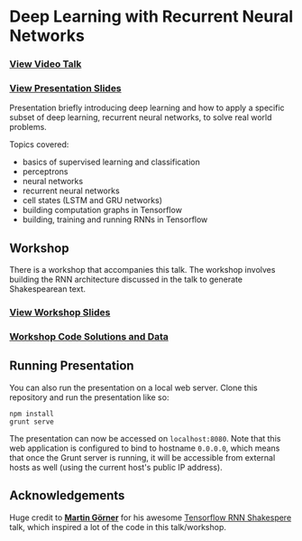 # Deep Learning with Recurrent Neural Networks

### [View Video Talk](https://www.youtube.com/watch?v=1GIBqPDzgwk)
### [View Presentation Slides](http://donaldwhyte.github.io/deep-learning-with-rnns/)

Presentation briefly introducing deep learning and how to apply a specific subset of deep learning, recurrent neural networks, to solve real world problems.

Topics covered:

* basics of supervised learning and classification
* perceptrons
* neural networks
* recurrent neural networks
* cell states (LSTM and GRU networks)
* building computation graphs in Tensorflow
* building, training and running RNNs in Tensorflow

## Workshop

There is a workshop that accompanies this talk. The workshop involves building the RNN architecture discussed in the talk to generate Shakespearean text.

### [View Workshop Slides](http://donaldwhyte.github.io/deep-learning-with-rnns/workshop.html)

### [Workshop Code Solutions and Data](workshop/)

## Running Presentation

You can also run the presentation on a local web server. Clone this repository and run the presentation like so:

```
npm install
grunt serve
```

The presentation can now be accessed on `localhost:8080`. Note that this web application is configured to bind to hostname `0.0.0.0`, which means that once the Grunt server is running, it will be accessible from external hosts as well (using the current host's public IP address).

## Acknowledgements

Huge credit to **[Martin Görner](https://github.com/martin-gorner/)** for his awesome [Tensorflow RNN Shakespere](https://github.com/martin-gorner/tensorflow-rnn-shakespeare) talk, which inspired a lot of the code in this talk/workshop.
